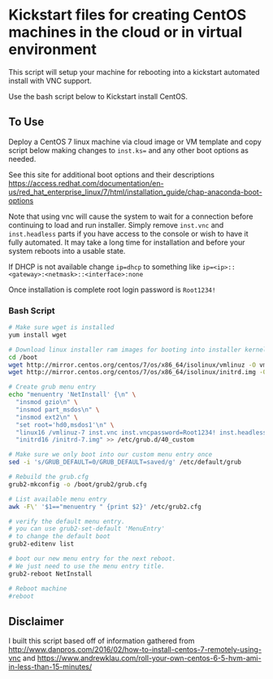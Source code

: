# Kickstart files for creating CentOS machines in the cloud or in virtual environment

This script will setup your machine for rebooting into a kickstart automated install with VNC support.

Use the bash script below to Kickstart install CentOS.

## To Use

Deploy a CentOS 7 linux machine via cloud image or VM template and copy script below making changes to `inst.ks=` and any other boot options as needed.

See this site for additional boot options and their descriptions <https://access.redhat.com/documentation/en-us/red_hat_enterprise_linux/7/html/installation_guide/chap-anaconda-boot-options>

Note that using vnc will cause the system to wait for a connection before continuing to load and run installer.
Simply remove `inst.vnc` and `inst.headless` parts if you have access to the console or wish to have it fully automated.
It may take a long time for installation and before your system reboots into a usable state.

If DHCP is not available change `ip=dhcp` to something like `ip=<ip>::<gateway>:<netmask>::<interface>:none`

Once installation is complete root login password is `Root1234!`

### Bash Script

```bash
# Make sure wget is installed
yum install wget

# Download linux installer ram images for booting into installer kernel
cd /boot
wget http://mirror.centos.org/centos/7/os/x86_64/isolinux/vmlinuz -O vmlinuz-7
wget http://mirror.centos.org/centos/7/os/x86_64/isolinux/initrd.img -O initrd-7.img

# Create grub menu entry
echo "menuentry 'NetInstall' {\n" \
  "insmod gzio\n" \
  "insmod part_msdos\n" \
  "insmod ext2\n" \
  "set root='hd0,msdos1'\n" \
  "linux16 /vmlinuz-7 inst.vnc inst.vncpassword=Root1234! inst.headless inst.ks=https://raw.githubusercontent.com/Stromweld/kickstart/master/vmware_centos.ks ip=dhcp\n" \
  "initrd16 /initrd-7.img" >> /etc/grub.d/40_custom

# Make sure we only boot into our custom menu entry once
sed -i 's/GRUB_DEFAULT=0/GRUB_DEFAULT=saved/g' /etc/default/grub

# Rebuild the grub.cfg
grub2-mkconfig -o /boot/grub2/grub.cfg

# List available menu entry
awk -F\' '$1=="menuentry " {print $2}' /etc/grub2.cfg

# verify the default menu entry.
# you can use grub2-set-default 'MenuEntry' 
# to change the default boot
grub2-editenv list

# boot our new menu entry for the next reboot. 
# We just need to use the menu entry title.
grub2-reboot NetInstall

# Reboot machine
#reboot
```

## Disclaimer

I built this script based off of information gathered from <http://www.danpros.com/2016/02/how-to-install-centos-7-remotely-using-vnc> and <https://www.andrewklau.com/roll-your-own-centos-6-5-hvm-ami-in-less-than-15-minutes/> 
